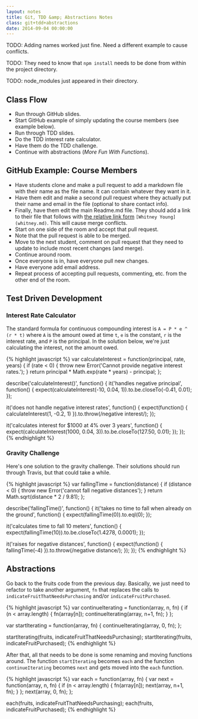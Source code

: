 ```yaml
---
layout: notes
title: Git, TDD &amp; Abstractions Notes
class: git+tdd+abstractions
date: 2014-09-04 00:00:00
---
```


TODO: Adding names worked just fine. Need a different example to cause
conflicts.

TODO: They need to know that `npm install` needs to be done from within the
project directory.

TODO: node_modules just appeared in their directory.


## Class Flow

- Run through GitHub slides.
- Start GitHub example of simply updating the course members (see example
  below).
- Run through TDD slides.
- Do the TDD interest rate calculator.
- Have them do the TDD challenge.
- Continue with abstractions (_More Fun With Functions_).


## GitHub Example: Course Members

- Have students clone and make a pull request to add a markdown file with their
  name as the file name. It can contain whatever they want in it.
- Have them edit and make a second pull request where they actually put their
  name and email in the file (optional to share contact info).
- Finally, have them edit the main Readme.md file. They should add a link to
  their file that follows with [the relative link form][github-relative]
  `[Whitney Young](whitney.md)`. This will cause merge conflicts.
- Start on one side of the room and accept that pull request.
- Note that the pull request is able to be merged.
- Move to the next student, comment on pull request that they need to update to
  include most recent changes (and merge).
- Continue around room.
- Once everyone is in, have everyone pull new changes.
- Have everyone add email address.
- Repeat process of accepting pull requests, commenting, etc. from the other
  end of the room.

## Test Driven Development

### Interest Rate Calculator

The standard formula for continuous compounding interest is
`A = P * e ^ (r * t)` where `A` is the amount owed at time `t`, `e` is the
constant, `r` is the interest rate, and `P` is the principal. In the solution
below, we're just calculating the interest, not the amount owed.

{% highlight javascript %}
var calculateInterest = function(principal, rate, years) {
  if (rate < 0) { throw new Error('Cannot provide negative interest rates.'); }
  return principal * Math.exp(rate * years) - principal;
};

describe('calculateInterest()', function() {
  it('handles negative principal', function() {
    expect(calculateInterest(-10, 0.04, 1)).to.be.closeTo(-0.41, 0.01);
  });

  it('does not handle negative interest rates', function() {
    expect(function() { calculateInterest(1, -0.2, 1) }).to.throw(/negative interest/);
  });

  it('calculates interest for $1000 at 4% over 3 years', function() {
    expect(calculateInterest(1000, 0.04, 3)).to.be.closeTo(127.50, 0.01);
  });
});
{% endhighlight %}


### Gravity Challenge

Here's one solution to the gravity challenge. Their solutions should run
through Travis, but that could take a while.

{% highlight javascript %}
var fallingTime = function(distance) {
  if (distance < 0) { throw new Error('cannot fall negative distances'); }
  return Math.sqrt(distance * 2 / 9.81);
};

describe('fallingTime()', function() {
  it('takes no time to fall when already on the ground', function() {
    expect(fallingTime(0)).to.eql(0);
  });

  it('calculates time to fall 10 meters', function() {
    expect(fallingTime(10)).to.be.closeTo(1.4278, 0.0001);
  });

  it('raises for negative distances', function() {
    expect(function() { fallingTime(-4) }).to.throw(/negative distance/);
  });
});
{% endhighlight %}


## Abstractions

Go back to the fruits code from the previous day. Basically, we just need
to refactor to take another argument, `fn` that replaces the calls to
`indicateFruitThatNeedsPurchasing` and/or `indicateFruitPurchased`.

{% highlight javascript %}
var continueIterating = function(array, n, fn) {
  if (n < array.length) {
    fn(array[n]);
    continueIterating(array, n+1, fn);
  }
};

var startIterating = function(array, fn) {
  continueIterating(array, 0, fn);
};

startIterating(fruits, indicateFruitThatNeedsPurchasing);
startIterating(fruits, indicateFruitPurchased);
{% endhighlight %}


After that, all that needs to be done is some renaming and moving functions
around. The function `startIterating` becomes `each` and the function
`continueIterating` becomes `next` and gets moved into the `each` function.

{% highlight javascript %}
var each = function(array, fn) {
  var next = function(array, n, fn) {
    if (n < array.length) {
      fn(array[n]);
      next(array, n+1, fn);
    }
  };
  next(array, 0, fn);
};

each(fruits, indicateFruitThatNeedsPurchasing);
each(fruits, indicateFruitPurchased);
{% endhighlight %}

[github-relative]: https://help.github.com/articles/relative-links-in-readmes
